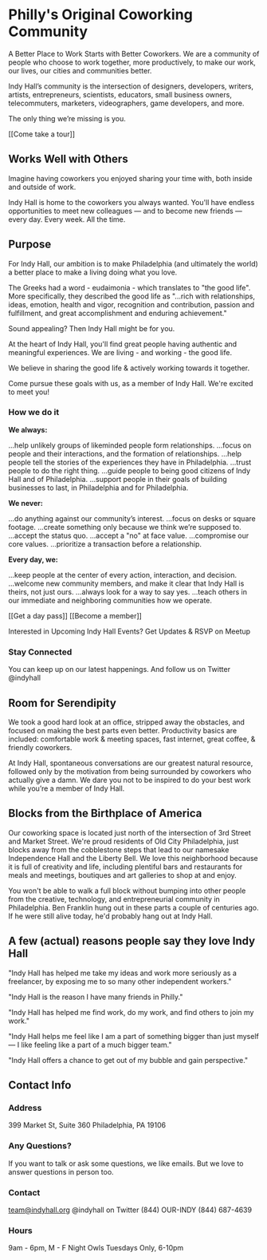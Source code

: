 # Philly's Original Coworking Community

A Better Place to Work Starts with Better Coworkers.
We are a community of people who choose to work together, more productively, to make our work, our lives, our cities and communities better.

Indy Hall’s community is the intersection of designers, developers, writers, artists, entrepreneurs, scientists, educators, small business owners, telecommuters, marketers, videographers, game developers, and more.

The only thing we’re missing is you.

[[Come take a tour]]

## Works Well with Others

Imagine having coworkers you enjoyed sharing your time with, both inside and outside of work.

Indy Hall is home to the coworkers you always wanted. You'll have endless opportunities to meet new colleagues — and to become new friends — every day. Every week. All the time.

## Purpose

For Indy Hall, our ambition is to make Philadelphia (and ultimately the world) a better place to make a living doing what you love.

The Greeks had a word - eudaimonia - which translates to "the good life". More specifically, they described the good life as "...rich with relationships, ideas, emotion, health and vigor, recognition and contribution, passion and fulfillment, and great accomplishment and enduring achievement."

Sound appealing? Then Indy Hall might be for you.

At the heart of Indy Hall, you'll find great people having authentic and meaningful experiences. We are living - and working - the good life.

We believe in sharing the good life & actively working towards it together.

Come pursue these goals with us, as a member of Indy Hall. We're excited to meet you!

### How we do it

**We always:**

...help unlikely groups of likeminded people form relationships.
...focus on people and their interactions, and the formation of relationships.
...help people tell the stories of the experiences they have in Philadelphia.
...trust people to do the right thing.
...guide people to being good citizens of Indy Hall and of Philadelphia.
...support people in their goals of building businesses to last, in Philadelphia and for Philadelphia.

**We never:**

...do anything against our community’s interest.
...focus on desks or square footage.
...create something only because we think we’re supposed to.
...accept the status quo.
...accept a "no" at face value.
...compromise our core values.
...prioritize a transaction before a relationship.

**Every day, we:**

...keep people at the center of every action, interaction, and decision.
...welcome new community members, and make it clear that Indy Hall is theirs, not just ours.
...always look for a way to say yes.
...teach others in our immediate and neighboring communities how we operate.

[[Get a day pass]] [[Become a member]]

Interested in Upcoming Indy Hall Events? Get Updates & RSVP on Meetup

### Stay Connected

You can keep up on our latest happenings. 
And follow us on Twitter @indyhall

## Room for Serendipity
We took a good hard look at an office, stripped away the obstacles, and focused on making the best parts even better. 
Productivity basics are included: comfortable work & meeting spaces, fast internet, great coffee, & friendly coworkers.

At Indy Hall, spontaneous conversations are our greatest natural resource, followed only by the motivation from being surrounded by coworkers who actually give a damn. We dare you not to be inspired to do your best work while you’re a member of Indy Hall.

## Blocks from the Birthplace of America
Our coworking space is located just north of the intersection of 3rd Street and Market Street. We're proud residents of Old City Philadelphia, just blocks away from the cobblestone steps that lead to our namesake Independence Hall and the Liberty Bell. We love this neighborhood because it is full of creativity and life, including plentiful bars and restaurants for meals and meetings, boutiques and art galleries to shop at and enjoy.

You won't be able to walk a full block without bumping into other people from the creative, technology, and entrepreneurial community in Philadelphia. Ben Franklin hung out in these parts a couple of centuries ago. If he were still alive today, he'd probably hang out at Indy Hall.

## A few (actual) reasons people say they love Indy Hall

"Indy Hall has helped me take my ideas and work more seriously as a freelancer, by exposing me to so many other independent workers."

"Indy Hall is the reason I have many friends in Philly."

"Indy Hall has helped me find work, do my work, and find others to join my work."

"Indy Hall helps me feel like I am a part of something bigger than just myself — I like feeling like a part of a much bigger team."

"Indy Hall offers a chance to get out of my bubble and gain perspective."

## Contact Info

### Address 
399 Market St, Suite 360 
Philadelphia, PA 19106

### Any Questions? 
If you want to talk or ask some questions, we like emails. But we love to answer questions in person too.

### Contact 
team@indyhall.org
@indyhall on Twitter
(844) OUR-INDY
(844) 687-4639

### Hours 
9am - 6pm, M - F
Night Owls
Tuesdays Only, 6-10pm